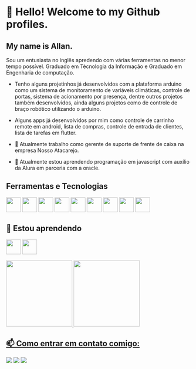 # 👋 Hello! Welcome to my Github profiles.
## My name is Allan.

Sou um entusiasta no inglês apredendo com várias ferramentas no menor tempo possível.
Graduado em Técnologia da Informação e Graduado em Engenharia de computação.

- Tenho alguns projetinhos já desenvolvidos com a plataforma arduino como um sistema de monitoramento de variáveis climáticas, controle de portas, sistema de acionamento por presença, dentre outros projetos também desenvolvidos, ainda alguns projetos como de controle de braço robótico utilizando o arduino.

- Alguns apps já desenvolvidos por mim como controle de carrinho remote em android, lista de compras, controle de entrada de clientes, lista de tarefas em flutter.

- 🔭 Atualmente trabalho como gerente de suporte de frente de caixa na empresa Nosso Atacarejo.

- 🌱 Atualmente estou aprendendo programação em javascript com auxílio da Alura em parceria com a oracle.

## Ferramentas e Tecnologias

<img src="https://cdn.jsdelivr.net/gh/devicons/devicon@latest/icons/android/android-original-wordmark.svg"  width="40" height="40"/> <img src="https://cdn.jsdelivr.net/gh/devicons/devicon@latest/icons/amazonwebservices/amazonwebservices-original-wordmark.svg"  width="40" height="40"/> <img src="https://cdn.jsdelivr.net/gh/devicons/devicon@latest/icons/arduino/arduino-original-wordmark.svg"  width="40" height="40"/> <img src="https://cdn.jsdelivr.net/gh/devicons/devicon@latest/icons/linux/linux-original.svg" width="40" height="40"/> <img src="https://cdn.jsdelivr.net/gh/devicons/devicon@latest/icons/flutter/flutter-original.svg" width="40" height="40"/> <img src="https://cdn.jsdelivr.net/gh/devicons/devicon@latest/icons/git/git-original-wordmark.svg" width="40" height="40"/> <img src="https://cdn.jsdelivr.net/gh/devicons/devicon@latest/icons/latex/latex-original.svg" width="40" height="40"/> 
<img src="https://cdn.jsdelivr.net/gh/devicons/devicon@latest/icons/vitest/vitest-original.svg" width="40" height="40"/> <img src="https://cdn.jsdelivr.net/gh/devicons/devicon@latest/icons/windows11/windows11-original.svg" width="40" height="40"/>

## 🌱 Estou aprendendo

<img src="https://cdn.jsdelivr.net/gh/devicons/devicon@latest/icons/javascript/javascript-original.svg" width="40" height="40"/> <img src="https://cdn.jsdelivr.net/gh/devicons/devicon@latest/icons/python/python-original.svg" width="40" height="40"/>

<div>
<a href="https://github.com/Allan-Santos12">
<img loading="lazy" height="180em" src="https://github-readme-stats.vercel.app/api/top-langs/?username=Allan-Santos12&layout=compact&langs_count=7&theme=dracula"/>
<img loading="lazy" height="180em" src="https://github-readme-stats.vercel.app/api?username=Allan-Santos12&show_icons=true&theme=dracula&include_all_commits=true&count_private=true"/>
</div>

## 📫 Como entrar em contato comigo:

<div>
<a href="https://instagram.com/allan.miqueias" target="_blank"><img loading="lazy" src="https://img.shields.io/badge/-Instagram-%23E4405F?style=for-the-badge&logo=instagram&logoColor=white" target="_blank"></a>
<a href = "mailto:allanmiqueias95@gmail.com"><img loading="lazy" src="https://img.shields.io/badge/Gmail-D14836?style=for-the-badge&logo=gmail&logoColor=white" target="_blank"></a>
<a href="https://www.linkedin.com/in/allan-miqueias" target="_blank"><img loading="lazy" src="https://img.shields.io/badge/-LinkedIn-%230077B5?style=for-the-badge&logo=linkedin&logoColor=white" target="_blank"></a>   
</div>

<!--
**Allan-Santos12/Allan-Santos12** is a ✨ _special_ ✨ repository because its `README.md` (this file) appears on your GitHub profile.

Here are some ideas to get you started:

- 🔭 I’m currently working on ...
- 🌱 I’m currently learning ...
- 👯 I’m looking to collaborate on ...
- 🤔 I’m looking for help with ...
- 💬 Ask me about ...
- 📫 How to reach me: ...
- 😄 Pronouns: ...
- ⚡ Fun fact: ...
-->
